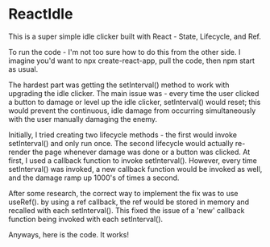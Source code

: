 # ReactIdle
This is a super simple idle clicker built with React - State, Lifecycle, and Ref.

To run the code - I'm not too sure how to do this from the other side. I imagine you'd want to npx create-react-app, pull the code, then npm start as usual.

The hardest part was getting the setInterval() method to work with upgrading the idle clicker. The main issue was - every time the user clicked a button to damage or level up the idle clicker, setInterval() would reset; this would prevent the continuous, idle damage from occurring simultaneously with the user manually damaging the enemy. 

Initially, I tried creating two lifecycle methods - the first would invoke setInterval() and only run once. The second lifecycle would actually re-render the page whenever damage was done or a button was clicked. At first, I used a callback function to invoke setInterval(). However, every time setInterval() was invoked, a new callback function would be invoked as well, and the damage ramp up 1000's of times a second. 

After some research, the correct way to implement the fix was to use useRef(). by using a ref callback, the ref would be stored in memory and recalled with each setInterval(). This fixed the issue of a 'new' callback function being invoked with each setInterval(). 

Anyways, here is the code. It works!
